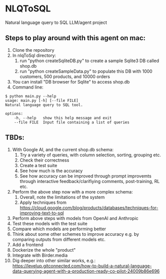 # NLQToSQL
Natural language query to SQL LLM/agent project

## Steps to play around with this agent on mac:

1. Clone the repository
2. In nlqToSql directory:
	1. run "python createSqliteDB.py" to create a sample Sqlite3 DB called shop.db
	2. run "python createSampleData.py" to populate this DB with 1000 customers, 500 products, and 10000 orders
3. You can install "DB browser for Sqlite" to access shop.db
4. Command line:
```
$ python main.py --help
usage: main.py [-h] [--file FILE]
Natural language query to SQL tool.

options:
	-h, --help   show this help message and exit
	--file FILE  Input file containing a list of queries
``` 

## TBDs:

1. With Google AI, and the current shop.db schema:
	1. Try a variety of queries, with column selection, sorting, grouping etc.
	2. Check their correctness
	3. Create a test suite
	4. See how much is the accuracy
	5. See how accuracy can be improved through prompt improvemts through interactive feedback/clarifiying comments, post-training, RL etc.
2. Perform the above step now with a more complex schema:
	1. Overall, note the limitations of the system
	2. Apply techniques from https://cloud.google.com/blog/products/databases/techniques-for-improving-text-to-sql
3. Perform above steps with models from OpenAI and Anthropic
4. Test these models with the test suite
5. Compare which models are performing better
6. Think about some other schemes to improve accuracy e.g. by comparing outputs from different models etc.
7. Add a frontend
8. Dockerize the whole "product"
9. Integrate with Birder.media
10. Dig deeper into other similar works, e.g.: https://levelup.gitconnected.com/how-to-build-a-natural-language-data-querying-agent-with-a-production-ready-co-pilot-24009b86e696
